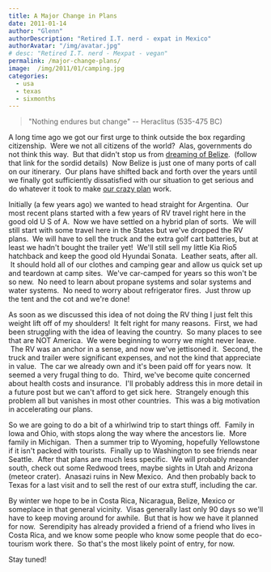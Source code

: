 ```yaml
---
title: A Major Change in Plans
date: 2011-01-14
author: "Glenn"
authorDescription: "Retired I.T. nerd - expat in Mexico"
authorAvatar: "/img/avatar.jpg"
# desc: "Retired I.T. nerd - Mexpat - vegan"
permalink: /major-change-plans/
image:  /img/2011/01/camping.jpg
categories:
  - usa
  - texas
  - sixmonths
---
```

> "Nothing endures but change" -- Heraclitus (535-475 BC)

A long time ago we got our first urge to think outside the box regarding citizenship.  Were we not all citizens of the world?  Alas, governments do not think this way.  But that didn't stop us from <a title="dreaming of Belize" href="https://www.www.vagabondians.dev/dreaming-of-belize" target="_self">dreaming of Belize</a>.  (follow that link for the sordid details)  Now Belize is just one of many ports of call on our itinerary.  Our plans have shifted back and forth over the years until we finally got sufficiently dissatisfied with our situation to get serious and do whatever it took to make [our crazy plan](/about) work.

Initially (a few years ago) we wanted to head straight for Argentina.  Our most recent plans started with a few years of RV travel right here in the good old U S of A.  Now we have settled on a hybrid plan of sorts.  We will still start with some travel here in the States but we've dropped the RV plans.  We will have to sell the truck and the extra golf cart batteries, but at least we hadn't bought the trailer yet!  We'll still sell my little Kia Rio5 hatchback and keep the good old Hyundai Sonata.  Leather seats, after all.  It should hold all of our clothes and camping gear and allow us quick set up and teardown at camp sites.  We've car-camped for years so this won't be so new.  No need to learn about propane systems and solar systems and water systems.  No need to worry about refrigerator fires.  Just throw up the tent and the cot and we're done!

As soon as we discussed this idea of not doing the RV thing I just felt this weight lift off of my shoulders!  It felt right for many reasons.  First, we had been struggling with the idea of leaving the country.  So many places to see that are NOT America.  We were beginning to worry we might never leave.  The RV was an anchor in a sense, and now we've jettisoned it.  Second, the truck and trailer were significant expenses, and not the kind that appreciate in value.  The car we already own and it's been paid off for years now.  It seemed a very frugal thing to do.  Third, we've become quite concerned about health costs and insurance.  I'll probably address this in more detail in a future post but we can't afford to get sick here.  Strangely enough this problem all but vanishes in most other countries.  This was a big motivation in accelerating our plans.

So we are going to do a bit of a whirlwind trip to start things off.  Family in Iowa and Ohio, with stops along the way where the ancestors lie.  More family in Michigan.  Then a summer trip to Wyoming, hopefully Yellowstone if it isn't packed with tourists.  Finally up to Washington to see friends near Seattle.  After that plans are much less specific.  We will probably meander south, check out some Redwood trees, maybe sights in Utah and Arizona (meteor crater).  Anasazi ruins in New Mexico.  And then probably back to Texas for a last visit and to sell the rest of our extra stuff, including the car.

By winter we hope to be in Costa Rica, Nicaragua, Belize, Mexico or someplace in that general vicinity.  Visas generally last only 90 days so we'll have to keep moving around for awhile.  But that is how we have it planned for now.  Serendipity has already provided a friend of a friend who lives in Costa Rica, and we know some people who know some people that do eco-tourism work there.  So that's the most likely point of entry, for now.

Stay tuned!
